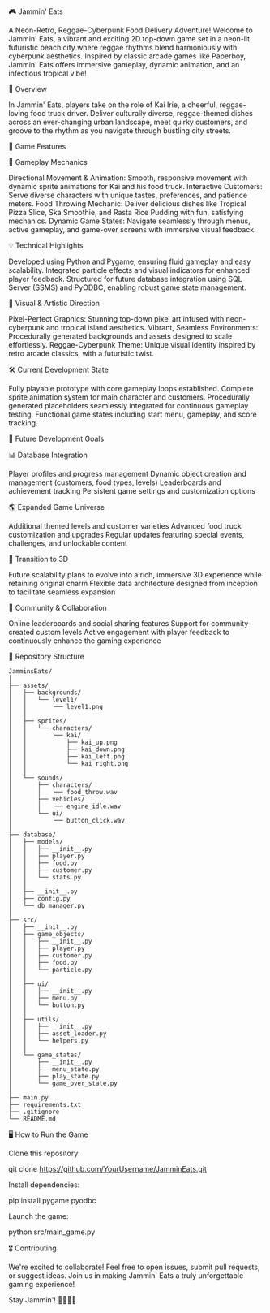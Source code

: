 🎮 Jammin' Eats

A Neon-Retro, Reggae-Cyberpunk Food Delivery Adventure!
Welcome to Jammin' Eats, a vibrant and exciting 2D top-down game set in a neon-lit futuristic beach city where reggae rhythms blend harmoniously with cyberpunk aesthetics. Inspired by classic arcade games like Paperboy, Jammin' Eats offers immersive gameplay, dynamic animation, and an infectious tropical vibe!

🚀 Overview

In Jammin' Eats, players take on the role of Kai Irie, a cheerful, reggae-loving food truck driver. Deliver culturally diverse, reggae-themed dishes across an ever-changing urban landscape, meet quirky customers, and groove to the rhythm as you navigate through bustling city streets.

🌴 Game Features

🎯 Gameplay Mechanics

Directional Movement & Animation: Smooth, responsive movement with dynamic sprite animations for Kai and his food truck.
Interactive Customers: Serve diverse characters with unique tastes, preferences, and patience meters.
Food Throwing Mechanic: Deliver delicious dishes like Tropical Pizza Slice, Ska Smoothie, and Rasta Rice Pudding with fun, satisfying mechanics.
Dynamic Game States: Navigate seamlessly through menus, active gameplay, and game-over screens with immersive visual feedback.

💡 Technical Highlights

Developed using Python and Pygame, ensuring fluid gameplay and easy scalability.
Integrated particle effects and visual indicators for enhanced player feedback.
Structured for future database integration using SQL Server (SSMS) and PyODBC, enabling robust game state management.

🎨 Visual & Artistic Direction

Pixel-Perfect Graphics: Stunning top-down pixel art infused with neon-cyberpunk and tropical island aesthetics.
Vibrant, Seamless Environments: Procedurally generated backgrounds and assets designed to scale effortlessly.
Reggae-Cyberpunk Theme: Unique visual identity inspired by retro arcade classics, with a futuristic twist.

🛠️ Current Development State

Fully playable prototype with core gameplay loops established.
Complete sprite animation system for main character and customers.
Procedurally generated placeholders seamlessly integrated for continuous gameplay testing.
Functional game states including start menu, gameplay, and score tracking.

📌 Future Development Goals

📊 Database Integration

Player profiles and progress management
Dynamic object creation and management (customers, food types, levels)
Leaderboards and achievement tracking
Persistent game settings and customization options

🌎 Expanded Game Universe

Additional themed levels and customer varieties
Advanced food truck customization and upgrades
Regular updates featuring special events, challenges, and unlockable content

🚧 Transition to 3D

Future scalability plans to evolve into a rich, immersive 3D experience while retaining original charm
Flexible data architecture designed from inception to facilitate seamless expansion

🤝 Community & Collaboration

Online leaderboards and social sharing features
Support for community-created custom levels
Active engagement with player feedback to continuously enhance the gaming experience

📂 Repository Structure

```
JamminsEats/
│
├── assets/
│   ├── backgrounds/
│   │   └── level1/
│   │       └── level1.png
│   │
│   ├── sprites/
│   │   └── characters/
│   │       └── kai/
│   │           ├── kai_up.png
│   │           ├── kai_down.png
│   │           ├── kai_left.png
│   │           └── kai_right.png
│   │
│   └── sounds/
│       ├── characters/
│       │   └── food_throw.wav
│       ├── vehicles/
│       │   └── engine_idle.wav
│       └── ui/
│           └── button_click.wav
│
├── database/
│   ├── models/
│   │   ├── __init__.py
│   │   ├── player.py
│   │   ├── food.py
│   │   ├── customer.py
│   │   └── stats.py
│   │
│   ├── __init__.py
│   ├── config.py
│   └── db_manager.py
│
├── src/
│   ├── __init__.py
│   ├── game_objects/
│   │   ├── __init__.py
│   │   ├── player.py
│   │   ├── customer.py
│   │   ├── food.py
│   │   └── particle.py
│   │
│   ├── ui/
│   │   ├── __init__.py
│   │   ├── menu.py
│   │   └── button.py
│   │
│   ├── utils/
│   │   ├── __init__.py
│   │   ├── asset_loader.py
│   │   └── helpers.py
│   │
│   └── game_states/
│       ├── __init__.py
│       ├── menu_state.py
│       ├── play_state.py
│       └── game_over_state.py
│
├── main.py
├── requirements.txt
├── .gitignore
└── README.md
```

🖥️ How to Run the Game

Clone this repository:

git clone https://github.com/YourUsername/JamminEats.git

Install dependencies:

pip install pygame pyodbc

Launch the game:

python src/main_game.py

🎖️ Contributing

We're excited to collaborate! Feel free to open issues, submit pull requests, or suggest ideas. Join us in making Jammin' Eats a truly unforgettable gaming experience!

Stay Jammin'! 🌴🎵🍍🚚
